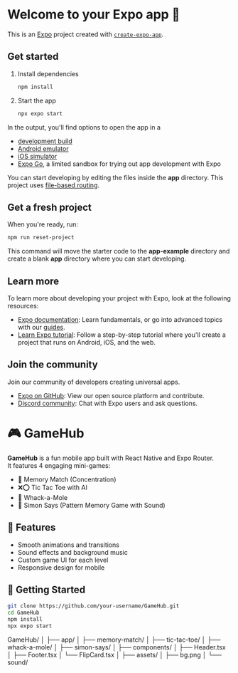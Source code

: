 # Welcome to your Expo app 👋

This is an [Expo](https://expo.dev) project created with [`create-expo-app`](https://www.npmjs.com/package/create-expo-app).

## Get started

1. Install dependencies

   ```bash
   npm install
   ```

2. Start the app

   ```bash
   npx expo start
   ```

In the output, you'll find options to open the app in a

- [development build](https://docs.expo.dev/develop/development-builds/introduction/)
- [Android emulator](https://docs.expo.dev/workflow/android-studio-emulator/)
- [iOS simulator](https://docs.expo.dev/workflow/ios-simulator/)
- [Expo Go](https://expo.dev/go), a limited sandbox for trying out app development with Expo

You can start developing by editing the files inside the **app** directory. This project uses [file-based routing](https://docs.expo.dev/router/introduction).

## Get a fresh project

When you're ready, run:

```bash
npm run reset-project
```

This command will move the starter code to the **app-example** directory and create a blank **app** directory where you can start developing.

## Learn more

To learn more about developing your project with Expo, look at the following resources:

- [Expo documentation](https://docs.expo.dev/): Learn fundamentals, or go into advanced topics with our [guides](https://docs.expo.dev/guides).
- [Learn Expo tutorial](https://docs.expo.dev/tutorial/introduction/): Follow a step-by-step tutorial where you'll create a project that runs on Android, iOS, and the web.

## Join the community

Join our community of developers creating universal apps.

- [Expo on GitHub](https://github.com/expo/expo): View our open source platform and contribute.
- [Discord community](https://chat.expo.dev): Chat with Expo users and ask questions.

# 🎮 GameHub

**GameHub** is a fun mobile app built with React Native and Expo Router.  
It features 4 engaging mini-games:

- 🧠 Memory Match (Concentration)
- ❌⭕ Tic Tac Toe with AI
- 🐹 Whack-a-Mole
- 🎵 Simon Says (Pattern Memory Game with Sound)

## 📱 Features

- Smooth animations and transitions
- Sound effects and background music
- Custom game UI for each level
- Responsive design for mobile

## 🚀 Getting Started

```bash
git clone https://github.com/your-username/GameHub.git
cd GameHub
npm install
npx expo start
```

GameHub/
│
├── app/
│ ├── memory-match/
│ ├── tic-tac-toe/
│ ├── whack-a-mole/
│ ├── simon-says/
│
├── components/
│ ├── Header.tsx
│ ├── Footer.tsx
│ └── FlipCard.tsx
│
├── assets/
│ ├── bg.png
│ └── sound/
